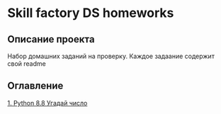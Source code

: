 # Skill factory DS homeworks

## Описание проекта

Набор домашних заданий на проверку.
Каждое задаание содержит свой readme

## Оглавление  
[1.  Python 8.8 Угадай число](https://github.com/fandox/DS_homework/tree/main/Python8.8)  
